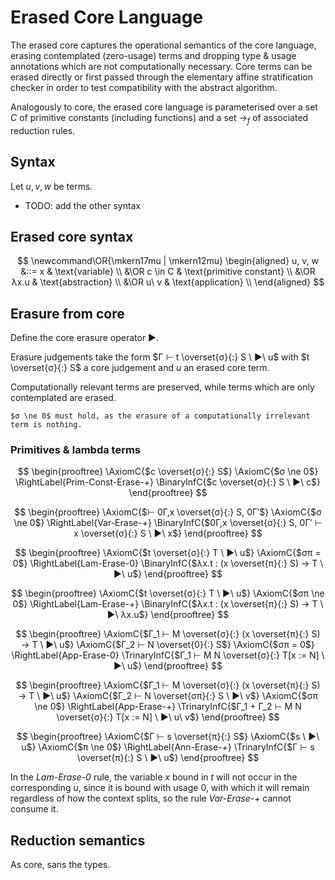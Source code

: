 # Erased Core Language

The erased core captures the operational semantics of the core language, erasing contemplated (zero-usage) terms and dropping type & usage annotations which are not computationally necessary. Core terms can be erased directly or first passed through the elementary affine stratification checker in order to test compatibility with the abstract algorithm.

Analogously to core, the erased core language is parameterised over a set $C$ of primitive constants (including functions) and a set $→_{f}$ of associated reduction rules.

## Syntax

Let $u, v, w$ be terms.

- TODO: add the other syntax

## Erased core syntax
$$
\newcommand\OR{\mkern17mu | \mkern12mu}
\begin{aligned}
u, v, w &::= x & \text{variable} \\
&\OR c \in C & \text{primitive constant} \\
&\OR λx.u & \text{abstraction} \\
&\OR u\ v & \text{application} \\
\end{aligned}
$$

## Erasure from core

Define the core erasure operator $▶$.

Erasure judgements take the form $Γ ⊢ t \overset{σ}{:} S \ ▶\  u$ with $t \overset{σ}{:} S$ a core judgement and $u$ an erased core term.

Computationally relevant terms are preserved, while terms which are only contemplated are erased.

```{note}
$σ \ne 0$ must hold, as the erasure of a computationally irrelevant term is nothing.
```

### Primitives & lambda terms

$$
\begin{prooftree}
\AxiomC{$c \overset{σ}{:} S$}
\AxiomC{$σ \ne 0$}
\RightLabel{Prim-Const-Erase-+}
\BinaryInfC{$c \overset{σ}{:} S \ ▶\  c$}
\end{prooftree}
$$

$$
\begin{prooftree}
\AxiomC{$⊢ 0Γ,x \overset{σ}{:} S, 0Γ′$}
\AxiomC{$σ \ne 0$}
\RightLabel{Var-Erase-+}
\BinaryInfC{$0Γ,x \overset{σ}{:} S, 0Γ′ ⊢ x \overset{σ}{:} S \ ▶\  x$}
\end{prooftree}
$$

$$
\begin{prooftree}
\AxiomC{$t \overset{σ}{:} T \ ▶\  u$}
\AxiomC{$σπ = 0$}
\RightLabel{Lam-Erase-0}
\BinaryInfC{$λx.t : (x \overset{π}{:} S) → T \ ▶\  u$}
\end{prooftree}
$$

$$
\begin{prooftree}
\AxiomC{$t \overset{σ}{:} T \ ▶\  u$}
\AxiomC{$σπ \ne 0$}
\RightLabel{Lam-Erase-+}
\BinaryInfC{$λx.t : (x \overset{π}{:} S) → T \ ▶\  λx.u$}
\end{prooftree}
$$

$$
\begin{prooftree}
\AxiomC{$Γ_1 ⊢ M \overset{σ}{:} (x \overset{π}{:} S) → T \ ▶\  u$}
\AxiomC{$Γ_2 ⊢ N \overset{0}{:} S$}
\AxiomC{$σπ = 0$}
\RightLabel{App-Erase-0}
\TrinaryInfC{$Γ_1 ⊢ M N \overset{σ}{:} T[x := N] \ ▶\  u$}
\end{prooftree}
$$

$$
\begin{prooftree}
\AxiomC{$Γ_1 ⊢ M \overset{σ}{:} (x \overset{π}{:} S) → T \ ▶\  u$}
\AxiomC{$Γ_2 ⊢ N \overset{σπ}{:} S \ ▶\  v$}
\AxiomC{$σπ \ne 0$}
\RightLabel{App-Erase-+}
\TrinaryInfC{$Γ_1 + Γ_2 ⊢ M N \overset{σ}{:} T[x := N] \ ▶\  u\ v$}
\end{prooftree}
$$

$$
\begin{prooftree}
\AxiomC{$Γ ⊢ s \overset{π}{:} S$}
\AxiomC{$s \ ▶\ u$}
\AxiomC{$π \ne 0$}
\RightLabel{Ann-Erase-+}
\TrinaryInfC{$Γ ⊢ s \overset{π}{:} S \ ▶\ u$}
\end{prooftree}
$$

In the *Lam-Erase-0* rule, the variable $x$ bound in $t$ will not occur in the corresponding $u$, since it is bound with usage $0$, with which it will remain regardless of how the context splits, so the rule *Var-Erase-+* cannot consume it.


## Reduction semantics

As core, sans the types.
